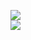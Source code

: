 [![](https://img.shields.io/badge/Made%20With-Github%20Spray-lightgrey.svg?style=for-the-badge&logo=github)](https://github.com/Annihil/github-spray#27923)  
[![](https://i.imgur.com/2DrTn0Z.gif)](https://github.com/Annihil/github-spray)